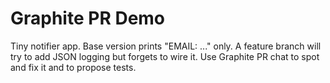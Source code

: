 # Graphite PR Demo

Tiny notifier app. Base version prints "EMAIL: ..." only.
A feature branch will try to add JSON logging but forgets to wire it.
Use Graphite PR chat to spot and fix it and to propose tests.

